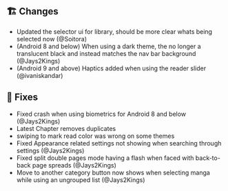 ## 🏗️ Changes
- Updated the selector ui for library, should be more clear whats being selected now (@Soitora)
- (Android 8 and below) When using a dark theme, the no longer a translucent black and instead matches the nav bar background (@Jays2Kings)
- (Android 9 and above) Haptics added when using the reader slider (@ivaniskandar)
## 🐜 Fixes
- Fixed crash when using biometrics for Android 8 and below (@Jays2Kings)
- Latest Chapter removes duplicates
- swiping to mark read color was wrong on some themes
- Fixed Appearance related settings not showing when searching through settings (@Jays2Kings)
- Fixed split double pages mode having a flash when faced with back-to-back page spreads (@Jays2Kings)
- Move to another category button now shows when selecting manga while using an ungrouped list (@Jays2Kings)